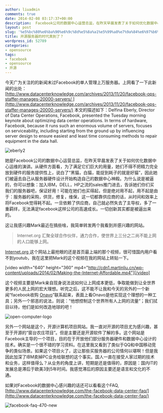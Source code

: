 ```yaml
---
author: liuadmin
comments: true
date: 2014-02-08 03:17:37+00:00
description:  Facebook公司的数据中心运营总监，在昨天早晨发表了关于如何优化数据中心运维的演讲。从硬件方面看，为了满足它们巨大的用量，她们不得不把精力完全放到硬件的服务提供性上，说白了“黑猫，白猫，能捉到耗子的就是好猫”，因此她们被逼去自己从服务器硬件设计开始构造自己的数据中心神殿。
layout: post
slug: '%e5%bc%80%e6%ba%90%e6%9c%8d%e5%8a%a1%e5%99%a8%e7%9a%84%e6%97%b6%e4%bb%a3%e7%9c%9f%e5%88%b0%e4%ba%86%ef%bc%9f'
title: 开源服务器的时代真到了？
wordpress_id: 52789
categories:
- opensource
tags:
- facebook
- opensource
- 开源
---
```


今天广为关注的的新闻末过Facebook的单人管理上万服务器。上网看了一下此新闻的出处：[http://www.datacenterknowledge.com/archives/2013/11/20/facebook-ops-staffer-manages-20000-servers/ ](http://www.datacenterknowledge.com/archives/2013/11/20/facebook-ops-staffer-manages-20000-servers/) 本文的描述如下：Delfina Eberly, Director of Data Center Operations, Facebook, presented the Tuesday morning keynote about optimizing data center operations. In terms of hardware, Facebook, because it runs such an enormous volume of servers, focuses on serviceability, including starting from the ground up by influencing server design to ensure easiest and least time consuming methods to repair equipment in the data hall.

<!-- more -->

![eberly2](http://cdn1.martinliu.cn/wp-content/uploads/2014/02/eberly2.jpg)

她是Facebook公司的数据中心运营总监，在昨天早晨发表了关于如何优化数据中心运维的演讲。从硬件方面看，为了满足它们巨大的用量，她们不得不把精力完全放到硬件的服务提供性上，说白了“黑猫，白猫，能捉到耗子的就是好猫”，因此她们被逼去自己从服务器硬件设计开始构造自己的数据中心神殿。为什么说是被逼的，你可以想象：加入IBM，DELL，HP之流的sales推门进去，告诉她们你们买我们的服务器吧，保证好用！可能在她们也买得起，但是绝对用不起，用不起是由于：服务器的采购，供货，修复，维保，这一切都靠供应商的话，从时间和效率上将Facebook觉得耗不起。一旦依赖了供应商，自己就必然失去了主导权，多了一重羁绊，无法满足facebook这样公司的高速成长。一切创新其实都是被逼出来的。

这让我感兴趣Mark最近在搞些啥，我简单转发两个我看到并感兴趣的网站。


<blockquote>Internet.org 汇聚全球合作伙伴，通力合作，使世界上三分之二尚不能上网的人口能够上网。</blockquote>


[Internet.org ](http://Internet.org ) 这个网站上最抢眼的还是首页最上端的那个视频，很可惜国内用户看不到youtub，我在这里把Mark的这个视频在我的网站上转贴一下。

[video width="640" height="360" mp4="http://cdn1.martinliu.cn/wp-content/uploads/2014/02/Making-the-Internet-Affordable.mp4"][/video]

这个视频主要是Mark亲自现身说法说如何让上网成本更低，争取能做到让全世界更多的人民上网的宏大理想。听完之后，这不能不让我和今天的另外的一个新闻“facebook收购 [Onavo](http://www.onavo.com/)”联系起来，表面上看Onavo是他实现这个理想的一种工具；另外一个邪恶的说法，则说：”他想控制这个世界所有人上网的流量“；我们拭目以待，他们是如何改造地球的吧！

![open-computer-logo](http://cdn1.martinliu.cn/wp-content/uploads/2014/02/open-computer-logo.png)

另外一个网站是这个，开源计算机项目网站。我一直对开源的项目尤为感兴趣，甚至于开源的“窗台农庄项目”。但是主要还是开源软件了解的多。这个网站是Facebook主导的一个项目，目的在于开放他们部分服务器硬件和数据中心设计的技术。确实是一个很不错的学习资料。在这里我又看到了类似于QQ和中国移动竞争的类似场景。如果这个项目火了，这让那些买服务器的公司情何以堪啊！但是我因此加深了IBM卖掉PC业务给联想的这个事实。国人一直在接受人家过期的技术和业务，这样值得么？从业务的角度上讲，短期是还是值得的，原因是：国内IT的发展总是滞后于欧美3到5年时间。我感觉滞后的原因主要还是语言和文化的不通。

如果对Facebook的数据中心感兴趣的话还可以看看这个FAQ, [http://www.datacenterknowledge.com/the-facebook-data-center-faq/](http://www.datacenterknowledge.com/the-facebook-data-center-faq/)

![facebook-faq-470-new](http://cdn1.martinliu.cn/wp-content/uploads/2014/02/facebook-faq-470-new.jpg)


